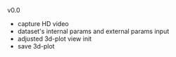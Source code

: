 v0.0
- capture HD video
- dataset's internal params and external params input
- adjusted 3d-plot view init
- save 3d-plot